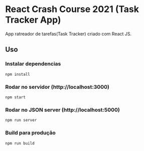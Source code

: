 # React Crash Course 2021 (Task Tracker App)

App ratreador de tarefas(Task Tracker) criado com React JS.

## Uso

### Instalar dependencias

```
npm install
```

### Rodar no servidor (http://localhost:3000)

```
npm start
```

### Rodar no JSON server (http://localhost:5000)

```
npm run server
```

### Build para produção

```
npm run build
```
